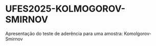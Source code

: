 # UFES2025-KOLMOGOROV-SMIRNOV
Apresentação do teste de aderência para uma amostra: Komolgorov-Smirnov 
